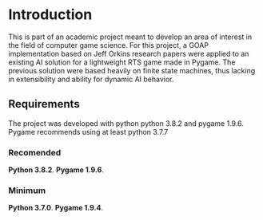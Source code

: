 # Introduction
This is part of an academic project meant to develop an area of interest in the field of computer game science. For this project, a GOAP implementation based on Jeff Orkins research papers were applied to an existing AI solution for a lightweight RTS game made in Pygame. The previous solution were based heavily on finite state machines, thus lacking in extensibility and ability for dynamic AI behavior.

## Requirements
The project was developed with python python 3.8.2 and pygame 1.9.6.
Pygame recommends using at least python 3.7.7

### Recomended
**Python 3.8.2**.
**Pygame 1.9.6**.

### Minimum
**Python 3.7.0**.
**Pygame 1.9.4**.






